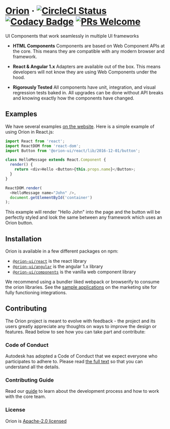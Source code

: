 # [Orion](https://cdn.web-platform.io/orion-ui/orion/snapshot-master/index.html) &middot; [![CircleCI Status](https://circleci.com/gh/orion-ui/orion.svg?style=shield&circle-token=:circle-token)](https://circleci.com/gh/orion-ui/orion) [![Codacy Badge](https://api.codacy.com/project/badge/Coverage/f77c37c58fe848399b0538c9e07ccd46)](https://www.codacy.com/app/orion-ui/orion?utm_source=github.com&utm_medium=referral&utm_content=orion-ui/orion&utm_campaign=Badge_Coverage) [![PRs Welcome](https://img.shields.io/badge/PRs-welcome-brightgreen.svg)](CONTRIBUTING.md)

UI Components that work seamlessly in multiple UI frameworks

* **HTML Components** Components are based on Web Component APIs at the core. This means they are compatible with any modern browser and framework.

* **React & Angular 1.x** Adapters are available out of the box. This means developers will not know they are using Web Components under the hood.

* **Rigorously Tested** All components have unit, integration, and visual regression tests baked in. All upgrades can be done without API breaks and knowing exactly how the components have changed.

## Examples

We have several examples [on the website](https://cdn.web-platform.io/orion-ui/orion/snapshot-master/index.html). Here is a simple example of using Orion in React.js:

```javascript
import React from 'react';
import ReactDOM from 'react-dom';
import Button from '@orion-ui/react/lib/2016-12-01/button';

class HelloMessage extends React.Component {
  render() {
    return <div>Hello <Button>{this.props.name}</Button>;
  }
}

ReactDOM.render(
  <HelloMessage name="John" />,
  document.getElementById('container')
);
```

This example will render "Hello John" into the page and the button will be perfectly styled and look the same between any framework which uses an Orion button.

## Installation

Orion is available in a few different packages on npm:

* [`@orion-ui/react`](https://www.npmjs.com/package/@orion-ui/react) is the react library
* [`@orion-ui/angular`](https://www.npmjs.com/package/@orion-ui/angular) is the angular 1.x library
* [`@orion-ui/components`](https://www.npmjs.com/package/@orion-ui/components) is the vanilla web component library

We recommend using a bundler liked webpack or browserify to consume the orion libraries. See the [sample applications](https://cdn.web-platform.io/orion-ui/orion/snapshot-master/index.html) on the marketing site for fully functioning integrations.

## Contributing

The Orion project is meant to evolve with feedback - the project and its users greatly appreciate any thoughts on ways to improve the design or features. Read below to see how you can take part and contribute:

### Code of Conduct

Autodesk has adopted a Code of Conduct that we expect everyone who participates to adhere to. Please read [the full text](CODE_OF_CONDUCT.md) so that you can understand all the details.

### Contributing Guide

Read our [guide](CONTRIBUTING.md) to learn about the development process and how to work with the core team.

### License

Orion is [Apache-2.0 licensed](./LICENSE)